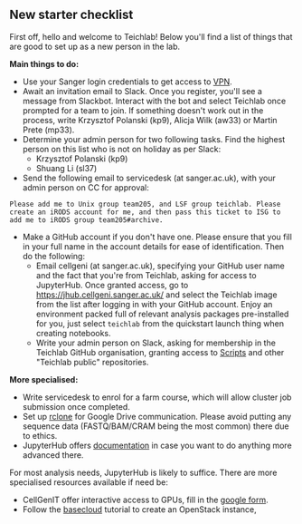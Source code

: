 ## New starter checklist

First off, hello and welcome to Teichlab! Below you'll find a list of things that are good to set up as a new person in the lab. 

**Main things to do:**
* Use your Sanger login credentials to get access to [VPN](https://www.sanger.ac.uk/covid/).
* Await an invitation email to Slack. Once you register, you'll see a message from Slackbot. Interact with the bot and select Teichlab once prompted for a team to join. If something doesn't work out in the process, write Krzysztof Polanski (kp9), Alicja Wilk (aw33) or Martin Prete (mp33).
* Determine your admin person for two following tasks. Find the highest person on this list who is not on holiday as per Slack:
    * Krzysztof Polanski (kp9)
    * Shuang Li (sl37)
* Send the following email to servicedesk (at sanger.ac.uk), with your admin person on CC for approval:
```
Please add me to Unix group team205, and LSF group teichlab. Please create an iRODS account for me, and then pass this ticket to ISG to add me to iRODS group team205#archive.
```
* Make a GitHub account if you don't have one. Please ensure that you fill in your full name in the account details for ease of identification. Then do the following:
  * Email cellgeni (at sanger.ac.uk), specifying your GitHub user name and the fact that you're from Teichlab, asking for access to JupyterHub. Once granted access, go to https://jhub.cellgeni.sanger.ac.uk/ and select the Teichlab image from the list after logging in with your GitHub account. Enjoy an environment packed full of relevant analysis packages pre-installed for you, just select `teichlab` from the quickstart launch thing when creating notebooks.
  * Write your admin person on Slack, asking for membership in the Teichlab GitHub organisation, granting access to [Scripts](https://github.com/Teichlab/mapcloud/tree/master/scripts) and other "Teichlab public" repositories.

**More specialised:**
* Write servicedesk to enrol for a farm course, which will allow cluster job submission once completed.
* Set up [rclone](https://cellgeni.readthedocs.io/en/latest/rclone.html) for Google Drive communication. Please avoid putting any sequence data (FASTQ/BAM/CRAM being the most common) there due to ethics.
* JupyterHub offers [documentation](https://cellgeni.readthedocs.io/en/latest/jupyterhub.html) in case you want to do anything more advanced there.

For most analysis needs, JupyterHub is likely to suffice. There are more specialised resources available if need be:
* CellGenIT offer interactive access to GPUs, fill in the [google form](https://docs.google.com/forms/d/e/1FAIpQLSeTgn0_60_5uovO11bMizbCQv6IuUCVUjLuCJAaUbt5lKaPlA/viewform).
* Follow the [basecloud](https://github.com/Teichlab/basecloud) tutorial to create an OpenStack instance,
